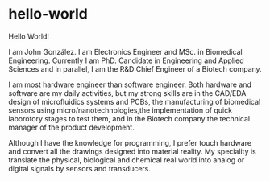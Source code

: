 # hello-world

Hello World!

I am John González. I am Electronics Engineer and MSc. in Biomedical Engineering. Currently I am PhD. Candidate in Engineering and Applied Sciences and in parallel, I am the R&D Chief Engineer of a Biotech company.

I am most hardware engineer than software engineer. Both hardware and software are my daily activities, but my strong skills are in the CAD/EDA design of microfluidics systems and PCBs, the manufacturing of biomedical sensors using micro/nanotechnologies,the implementation of quick laborotory stages to test them, and in the Biotech company the technical manager of the product development.

Although I have the knowledge for programming, I prefer touch hardware and convert all the drawings designed into material reality. My speciality is translate the physical, biological and chemical real world into analog or digital signals by sensors and transducers.


